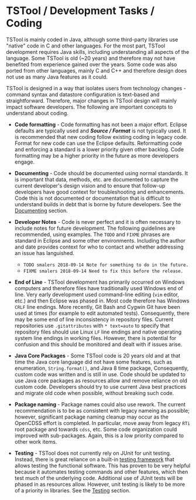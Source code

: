 # TSTool / Development Tasks / Coding #

TSTool is mainly coded in Java, although some third-party libraries use "native" code in C and other languages.
For the most part, TSTool development requires Java skills, including understanding all aspects of the language.
Some TSTool is old (~20 years) and therefore may not have benefited from experience gained over the years.
Some code was also ported from other languages, mainly C and C++ and therefore design does not use as many Java features as it could.

TSTool is designed in a way that isolates users from technology changes - command syntax and datastore configuration is
text-based and straightforward.  Therefore, major changes in TSTool design will mainly impact software developers.
The following are important concepts to understand about coding.

* **Code formatting** - Code formatting has not been a major effort.
Eclipse defaults are typically used and ***Source / Format*** is not typically used.
It is recommended that new coding follow existing coding in legacy code.
Format for new code can use the Eclipse defaults.
Reformatting code and enforcing a standard is a lower priority given other backlog.
Code formatting may be a higher priority in the future as more developers engage.

* **Documenting** - Code should be documented using normal standards.
It is important that data, methods, etc. are documented to capture the current developer's design
vision and to ensure that follow-up developers have good context for troubleshooting and enhancements.
Code this is not documented or documentation that is difficult to understand builds in debt that
is borne by future developers.  See the [Documenting](../documenting/documenting.md) section.

* **Developer Notes** - Code is never perfect and it is often necessary to include notes for future development.
The following guidelines are recommended, using examples.  The `TODO` and `FIXME` phrases are standard
in Eclipse and some other environments.  Including the author and date provides context
for who to contact and whether addressing an issue has languished.
	+ `TODO smalers 2018-09-14 Note for something to do in the future.`
	+ `FIXME smalers 2018-09-14 Need to fix this before the release.`

* **End of Line** - TSTool development has primarily occurred on Windows computers and therefore files have
traditionally used Windows end of line.
Very early development used command-line editing (`vim` editor, etc.) and then Eclipse was phased in.
Most code therefore has Windows `CRLF` line endings.
More recently, Git Bash and Cygwin Git have been used at times (for example to edit automated tests).
Consequently, there may be some end of line inconsistency in repository files.
Current repositories use `.gitattributes` with `* text=auto` to specify that repository files should use Linux `LF` line endings
and native operating system line endings in working files.
However, there is potential for confusion and this should be monitored and dealt with if issues arise.

* **Java Core Packages** - Some TSTool code is 20 years old and at that time the Java core language did not have
some features, such as enumeration, `String.format()`, and Java 8 time package,
Consequently, custom code was written and is still in use.
Code should be updated to use Java core packages as resources allow and remove reliance on old custom code.
Developers should try to use current Java best practices and migrate old code when possible, without breaking such code.

* **Package naming** - Package names could also use rework.
The current recommendation is to be as consistent with legacy nameing as possible;
however, significant package naming cleanup may occur as the OpenCDSS effort is completed.
In particular, move away from legacy `RTi` root package and towards `cdss`, etc.
Some code organization could improved with sub-packages.
Again, this is a low priority compared to other work items.

* **Testing** - TSTool does not currently rely on JUnit for unit testing.
Instead, there is great reliance on a built-in [testing framework](../testing/testing.md) that allows testing the functional software.
This has proven to be very helpful because it automates testing commands and other features,
which then test much of the underlying code.
Additional use of JUnit tests will be phased in as resources allow.
However, unit testing is likely to be more of a priority in libraries.
See the [Testing](../testing/testing.md) section.
